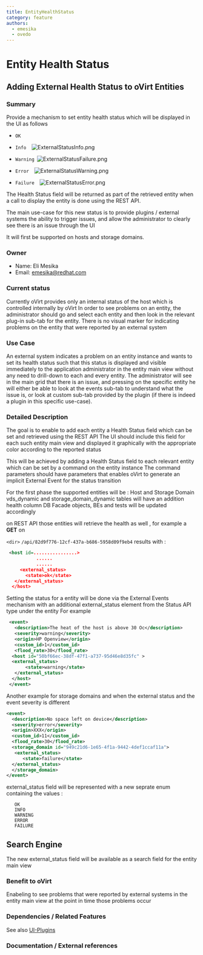```yaml
---
title: EntityHealthStatus
category: feature
authors:
  - emesika
  - ovedo
---
```


# Entity Health Status

## Adding External Health Status to oVirt Entities

### Summary

Provide a mechanism to set entity health status which will be displayed in the UI as follows

* `OK`

* `Info  `![`ExternalStatusInfo.png`](/images/wiki/ExternalStatusInfo.png)

* `Warning `![`ExternalStatusFailure.png`](/images/wiki/ExternalStatusFailure.png)

* `Error  `![`ExternalStatusWarning.png`](/images/wiki/ExternalStatusWarning.png)

* `Failure  `![`ExternalStatusError.png`](/images/wiki/ExternalStatusError.png)

The Health Status field will be returned as part of the retrieved entity when a call to display the entity is done using the REST API.

The main use-case for this new status is to provide plugins / external systems the ability to trigger issues, and allow the administrator to clearly see there is an issue through the UI

It will first be supported on hosts and storage domains.

### Owner

*   Name: Eli Mesika
*   Email: emesika@redhat.com

### Current status

Currently oVirt provides only an internal status of the host which is controlled internally by oVirt
In order to see problems on an entity, the administrator should go and select each entity and then look in the relevant plug-in sub-tab for the entity. There is no visual marker for indicating problems on the entity that were reported by an external system

### Use Case

An external system indicates a problem on an entity instance and wants to set its health status such that this status is displayed and visible immediately to the application administrator in the entity main view without any need to drill-down to each and every entity. The administrator will see in the main grid that there is an issue, and pressing on the specific entity he will either be able to look at the events sub-tab to understand what the issue is, or look at custom sub-tab provided by the plugin (if there is indeed a plugin in this specific use-case).

### Detailed Description

The goal is to enable to add each entity a Health Status field which can be set and retrieved using the REST API
The UI should include this field for each such entity main view and displayed it graphically with the appropriate color according to the reported status

This will be achieved by adding a Health Status field to each relevant entity which can be set by a command on the entity instance The command parameters should have parameters that enables oVirt to generate an implicit External Event for the status transition

For the first phase the supported entities will be : Host and Storage Domain vds_dynamic and storage_domain_dynamic tables will have an addition health column DB Facade objects, BEs and tests will be updated accordingly

on REST API those entities will retrieve the health as well , for example a **GET** on

`<dir>`
`/api/82d9f776-12cf-437a-b686-5958d09f9eb4`
results with :

```xml
 <host id=................>
           ......
           ......
     <external_status>
       <state>ok</state>
   </external_status>
  </host>
```

Setting the status for a entity will be done via the External Events mechanism with an additional external_status element from the Status API type under the entity For example

```xml
 <event>
   <description>The heat of the host is above 30 Oc</description>
   <severity>warning</severity>
   <origin>HP Openview</origin>
   <custom_id>1</custom_id>
   <flood_rate>30</flood_rate>
  <host id="50bf66ec-38df-47f1-a737-95d46e8d35fc" >
  <external_status>
       <state>warning</state>
   </external_status>
  </host>
 </event>
```

Another example for storage domains and when the external status and the event severity is different

```xml
<event>
  <description>No space left on device</description>
  <severity>error</severity>
  <origin>XXX</origin>
  <custom_id>11</custom_id>
  <flood_rate>30</flood_rate>
  <storage_domain id="949c21d6-1e65-4f1a-9442-4def1ccaf11a">
   <external_status>
      <state>failure</state>
  </external_status>
  </storage_domain>
</event>
```

external_status field will be represented with a new seprate enum containing the values :

       OK
       INFO
       WARNING
       ERROR
       FAILURE

## Search Engine

The new external_status field will be available as a search field for the entity main view

### Benefit to oVirt

Enabeling to see problems that were reported by external systems in the entity main view at the point in time those problems occur

### Dependencies / Related Features

See also [UI-Plugins](/develop/release-management/features/ux/uiplugins43.html)

### Documentation / External references



